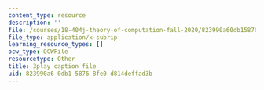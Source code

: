 ```yaml
---
content_type: resource
description: ''
file: /courses/18-404j-theory-of-computation-fall-2020/823990a60db158768fe0d814deffad3b_iZPzBHGDsWI.vtt
file_type: application/x-subrip
learning_resource_types: []
ocw_type: OCWFile
resourcetype: Other
title: 3play caption file
uid: 823990a6-0db1-5876-8fe0-d814deffad3b
---
```

